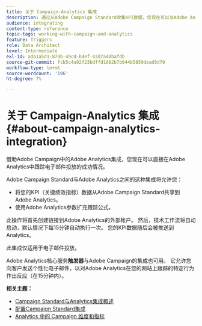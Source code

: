 ```yaml
---
title: 关于 Campaign-Analytics 集成
description: 通过从Adobe Campaign Standard收集KPI数据，您现在可以与Adobe Analytics共享促销活动数据，以从Adobe Campaign衡量电子邮件营销量度。
audience: integrating
content-type: reference
topic-tags: working-with-campaign-and-analytics
feature: Triggers
role: Data Architect
level: Intermediate
exl-id: ada1a5d1-879b-49cd-b4ef-43d7a40bafdb
source-git-commit: fcb5c4a92f23bdffd1082b7b044b5859dead9d70
workflow-type: tm+mt
source-wordcount: '196'
ht-degree: 7%

---
```


# 关于 Campaign-Analytics 集成{#about-campaign-analytics-integration}

借助Adobe Campaign中的Adobe Analytics集成，您现在可以直接在Adobe Analytics中跟踪电子邮件投放的成功情况。

Adobe Campaign Standard与Adobe Analytics之间的这种集成将允许您：

* 将您的KPI（关键绩效指标）数据从Adobe Campaign Standard共享到Adobe Analytics。
* 使用Adobe Analytics参数扩充跟踪公式。

此操作将首先创建链接到Adobe Analytics的外部帐户。 然后，技术工作流将自动启动，默认情况下每15分钟自动执行一次。 您的KPI数据随后会被推送到Analytics。

此集成仅适用于电子邮件投放。

Adobe Analytics核心服务&#x200B;**触发器**&#x200B;与Adobe Campaign的集成也可用。 它允许您向客户发送个性化电子邮件，以对Adobe Analytics在您的网站上跟踪的特定行为作出反应（在15分钟内）。

**相关主题：**

* [Campaign Standard与Analytics集成概述](https://experienceleague.adobe.com/docs/analytics/integration/adobe-campaign.html)
* [配置Campaign Standard集成](https://experienceleague.adobe.com/docs/campaign-standard/using/integrating-with-adobe-cloud/working-with-campaign-and-analytics/configure-campaign-analytics-integration.html)
* [Analytics 中的 Campaign 维度和指标](../../integrating/using/campaign-dimensions-and-metrics-in-analytics.md)
